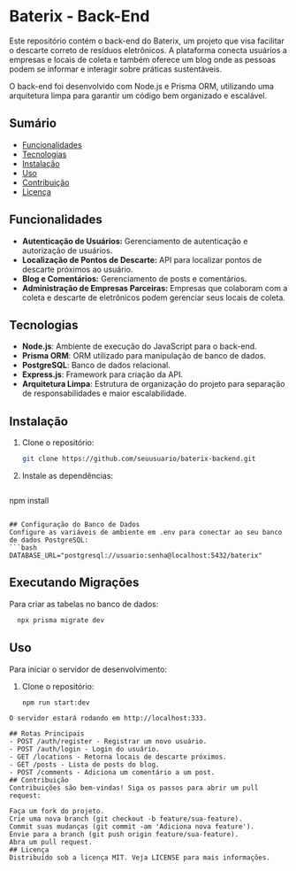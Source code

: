 
# Baterix - Back-End

Este repositório contém o back-end do Baterix, um projeto que visa facilitar o descarte correto de resíduos eletrônicos. A plataforma conecta usuários a empresas e locais de coleta e também oferece um blog onde as pessoas podem se informar e interagir sobre práticas sustentáveis.

O back-end foi desenvolvido com Node.js e Prisma ORM, utilizando uma arquitetura limpa para garantir um código bem organizado e escalável.

## Sumário

- [Funcionalidades](#funcionalidades)
- [Tecnologias](#tecnologias)
- [Instalação](#instalação)
- [Uso](#uso)
- [Contribuição](#contribuição)
- [Licença](#licença)

## Funcionalidades

- **Autenticação de Usuários:** Gerenciamento de autenticação e autorização de usuários.
- **Localização de Pontos de Descarte:** API para localizar pontos de descarte próximos ao usuário.
- **Blog e Comentários:** Gerenciamento de posts e comentários.
- **Administração de Empresas Parceiras:** Empresas que colaboram com a coleta e descarte de eletrônicos podem gerenciar seus locais de coleta.

## Tecnologias

- **Node.js**: Ambiente de execução do JavaScript para o back-end.
- **Prisma ORM**: ORM utilizado para manipulação de banco de dados.
- **PostgreSQL**: Banco de dados relacional.
- **Express.js**: Framework para criação da API.
- **Arquitetura Limpa**: Estrutura de organização do projeto para separação de responsabilidades e maior escalabilidade.

## Instalação

1. Clone o repositório:
   ```bash
   git clone https://github.com/seuusuario/baterix-backend.git
   ```

2. Instale as dependências:
   ```bash
  npm install
  ```

## Configuração do Banco de Dados
Configure as variáveis de ambiente em .env para conectar ao seu banco de dados PostgreSQL:
```bash
  DATABASE_URL="postgresql://usuario:senha@localhost:5432/baterix"
  ```    
       
## Executando Migrações
Para criar as tabelas no banco de dados:

```bash
  npx prisma migrate dev
  ``` 

## Uso
Para iniciar o servidor de desenvolvimento:

1. Clone o repositório:
   ```bash
   npm run start:dev
  ```
O servidor estará rodando em http://localhost:333.

## Rotas Principais
- POST /auth/register - Registrar um novo usuário.
- POST /auth/login - Login do usuário.
- GET /locations - Retorna locais de descarte próximos.
- GET /posts - Lista de posts do blog.
- POST /comments - Adiciona um comentário a um post.
## Contribuição
Contribuições são bem-vindas! Siga os passos para abrir um pull request:

Faça um fork do projeto.
Crie uma nova branch (git checkout -b feature/sua-feature).
Commit suas mudanças (git commit -am 'Adiciona nova feature').
Envie para a branch (git push origin feature/sua-feature).
Abra um pull request.
## Licença
Distribuído sob a licença MIT. Veja LICENSE para mais informações.